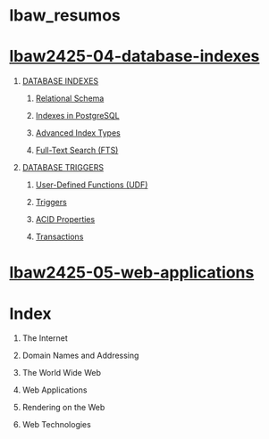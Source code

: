 # lbaw_resumos

# [lbaw2425-04-database-indexes](slides/util/lbaw2425-04-database-indexes.pdf)
1. [DATABASE INDEXES](04-Database_Indexes.md)
    1. [Relational Schema](04-Database_Indexes.md/#relational-schema)

    2. [Indexes in PostgreSQL](04-Database_Indexes.md/#indexes-in-postgresql)

    3. [Advanced Index Types](04-Database_Indexes.md/#advanced-index-types)

    4. [Full-Text Search (FTS)](04-Database_Indexes.md/#full-text-search-fts)
        

2. [DATABASE TRIGGERS](04-Database_Triggers.md)
    1. [User-Defined Functions (UDF)](04-Database_Triggers_Transactions.md/#user-defined-functions-udf)

    2. [Triggers](04-Database_Triggers_Transactions.md/#triggers)
    
    3. [ACID Properties](04-Database_Triggers_Transactions.md/#acid-properties)
    
    4. [Transactions](04-Database_Triggers_Transactions.md/#transactions)
    
# [lbaw2425-05-web-applications](slides/util/lbaw2425-05-web-applications.pdf)
# Index

1. The Internet

2. Domain Names and Addressing

3. The World Wide Web

4. Web Applications

5. Rendering on the Web
   
6. Web Technologies
   